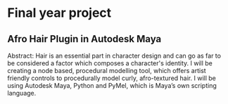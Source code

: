 ﻿# Final year project
Afro Hair Plugin in Autodesk Maya
------------------------------------------------------------------------------------------------------------------------------------------------------------------
Abstract: Hair is an essential part in character design and can go as far to be considered a factor which composes a character's identity. I will be creating a node based, procedural modelling tool, which offers artist friendly controls to procedurally model curly, afro-textured hair. I will be using Autodesk Maya, Python and PyMel, which is Maya’s own scripting language.
